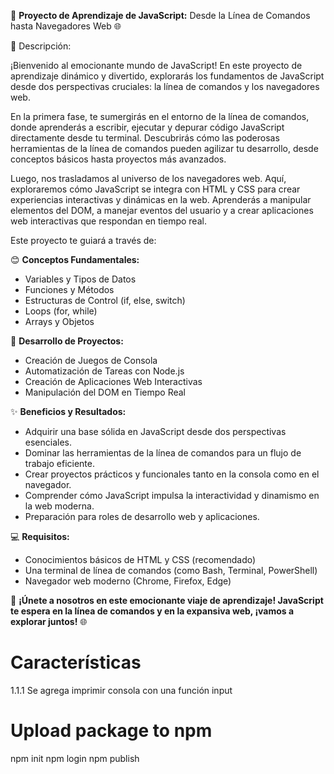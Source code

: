 🚀 **Proyecto de Aprendizaje de JavaScript:**
 Desde la Línea de Comandos hasta Navegadores Web 🌐

📝 Descripción:

¡Bienvenido al emocionante mundo de JavaScript! En este proyecto de aprendizaje dinámico y divertido, explorarás los fundamentos de JavaScript desde dos perspectivas cruciales: la línea de comandos y los navegadores web.

En la primera fase, te sumergirás en el entorno de la línea de comandos, donde aprenderás a escribir, ejecutar y depurar código JavaScript directamente desde tu terminal. Descubrirás cómo las poderosas herramientas de la línea de comandos pueden agilizar tu desarrollo, desde conceptos básicos hasta proyectos más avanzados.

Luego, nos trasladamos al universo de los navegadores web. Aquí, exploraremos cómo JavaScript se integra con HTML y CSS para crear experiencias interactivas y dinámicas en la web. Aprenderás a manipular elementos del DOM, a manejar eventos del usuario y a crear aplicaciones web interactivas que respondan en tiempo real.

Este proyecto te guiará a través de:

😊 **Conceptos Fundamentales:**
   - Variables y Tipos de Datos
   - Funciones y Métodos
   - Estructuras de Control (if, else, switch)
   - Loops (for, while)
   - Arrays y Objetos

🎉 **Desarrollo de Proyectos:**
   - Creación de Juegos de Consola
   - Automatización de Tareas con Node.js
   - Creación de Aplicaciones Web Interactivas
   - Manipulación del DOM en Tiempo Real

✨ **Beneficios y Resultados:**
   - Adquirir una base sólida en JavaScript desde dos perspectivas esenciales.
   - Dominar las herramientas de la línea de comandos para un flujo de trabajo eficiente.
   - Crear proyectos prácticos y funcionales tanto en la consola como en el navegador.
   - Comprender cómo JavaScript impulsa la interactividad y dinamismo en la web moderna.
   - Preparación para roles de desarrollo web y aplicaciones.

💻 **Requisitos:**
   - Conocimientos básicos de HTML y CSS (recomendado)
   - Una terminal de línea de comandos (como Bash, Terminal, PowerShell)
   - Navegador web moderno (Chrome, Firefox, Edge)

🌟 **¡Únete a nosotros en este emocionante viaje de aprendizaje! JavaScript te espera en la línea de comandos y en la expansiva web, ¡vamos a explorar juntos!** 🌐
 
# Características

1.1.1 Se agrega imprimir consola con una función input

# Upload package to npm

npm init
npm login
npm publish